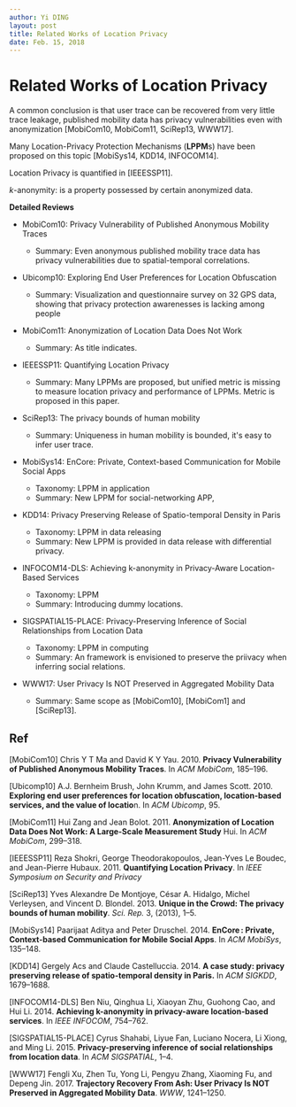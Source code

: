 ```yaml
---
author: Yi DING
layout: post
title: Related Works of Location Privacy
date: Feb. 15, 2018
---
```

# Related Works of Location Privacy

A common conclusion is that user trace can be recovered from very little trace leakage, published mobility data has privacy vulnerabilities even with anonymization [MobiCom10, MobiCom11, SciRep13, WWW17].



Many Location-Privacy Protection Mechanisms (**LPPM**s) have been proposed on this topic [MobiSys14, KDD14, INFOCOM14].

Location Privacy is quantified in [IEEESSP11].

*k*-anonymity: is a property possessed by certain anonymized data.



**Detailed Reviews**

* MobiCom10: Privacy Vulnerability of Published Anonymous Mobility Traces

  * Summary: Even anonymous published mobility trace data has privacy vulnerabilities due to spatial-temporal correlations.

* Ubicomp10: Exploring End User Preferences for Location Obfuscation

  * Summary: Visualization and questionnaire survey on 32 GPS data, showing that privacy protection awarenesses is lacking among people

* MobiCom11: Anonymization of Location Data Does Not Work

  * Summary: As title indicates.

* IEEESSP11: Quantifying Location Privacy

  * Summary: Many LPPMs are proposed, but unified metric is missing to measure location privacy and performance of LPPMs. Metric is proposed in this paper.

* SciRep13: The privacy bounds of human mobility

  * Summary: Uniqueness in human mobility is bounded, it's easy to infer user trace.

* MobiSys14: EnCore: Private, Context-based Communication for Mobile Social Apps

  * Taxonomy: LPPM in application
  * Summary: New LPPM for social-networking APP,

* KDD14: Privacy Preserving Release of Spatio-temporal Density in Paris

  * Taxonomy: LPPM in data releasing
  * Summary: New LPPM is provided in data release with differential privacy.

* INFOCOM14-DLS: Achieving k-anonymity in Privacy-Aware Location-Based Services

  * Taxonomy: LPPM
  * Summary: Introducing dummy locations.

* SIGSPATIAL15-PLACE: Privacy-Preserving Inference of Social Relationships from Location Data

  * Taxonomy: LPPM in computing
  * Summary: An framework is envisioned to preserve the priivacy when inferring social relations.

* WWW17: User Privacy Is NOT Preserved in Aggregated Mobility Data

  * Summary: Same scope as [MobiCom10], [MobiCom1] and [SciRep13].

  



## Ref

[MobiCom10] Chris Y T Ma and David K Y Yau. 2010. **Privacy Vulnerability of Published Anonymous Mobility Traces**. In *ACM MobiCom*, 185–196.

[Ubicomp10] A.J. Bernheim Brush, John Krumm, and James Scott. 2010. **Exploring end user preferences for location obfuscation, location-based services, and the value of locatio**n. In *ACM Ubicomp*, 95.

[MobiCom11] Hui Zang and Jean Bolot. 2011. **Anonymization of Location Data Does Not Work: A Large-Scale Measurement Study** Hui. In *ACM MobiCom*, 299–318. 

[IEEESSP11] Reza Shokri, George Theodorakopoulos, Jean-Yves Le Boudec, and Jean-Pierre Hubaux. 2011. **Quantifying Location Privacy**. In *IEEE Symposium on Security and Privacy*

[SciRep13] Yves Alexandre De Montjoye, César A. Hidalgo, Michel Verleysen, and Vincent D. Blondel. 2013. **Unique in the Crowd: The privacy bounds of human mobility**. *Sci. Rep.* 3, (2013), 1–5.

[MobiSys14] Paarijaat Aditya and Peter Druschel. 2014. **EnCore : Private, Context-based Communication for Mobile Social Apps**. In *ACM MobiSys*, 135–148. 

[KDD14] Gergely Acs and Claude Castelluccia. 2014. **A case study: privacy preserving release of spatio-temporal density in Paris.** In *ACM SIGKDD*, 1679–1688. 

[INFOCOM14-DLS] Ben Niu, Qinghua Li, Xiaoyan Zhu, Guohong Cao, and Hui Li. 2014. **Achieving k-anonymity in privacy-aware location-based services**. In *IEEE INFOCOM*, 754–762.

[SIGSPATIAL15-PLACE] Cyrus Shahabi, Liyue Fan, Luciano Nocera, Li Xiong, and Ming Li. 2015. **Privacy-preserving inference of social relationships from location data**. In *ACM SIGSPATIAL*, 1–4. 

[WWW17] Fengli Xu, Zhen Tu, Yong Li, Pengyu Zhang, Xiaoming Fu, and Depeng Jin. 2017. **Trajectory Recovery From Ash: User Privacy Is NOT Preserved in Aggregated Mobility Data**. *WWW*, 1241–1250. 

